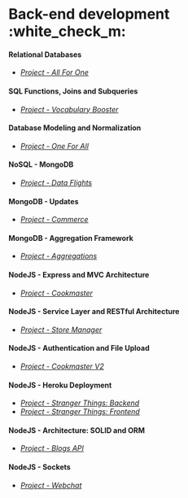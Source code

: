 # Back-end development :white_check_m:
#### Relational Databases
- *[Project - All For One](https://github.com/deboracosilveira/trybe-projects/tree/master/Back-end%20development/project-21-mysql-all-for-one)*
#### SQL Functions, Joins and Subqueries
- *[Project - Vocabulary Booster](https://github.com/deboracosilveira/trybe-projects/tree/master/Back-end%20development/project-22-mysql-vocabulary-booster)*
#### Database Modeling and Normalization
- *[Project - One For All](https://github.com/deboracosilveira/trybe-projects/tree/master/Back-end%20development/project-23-mysql-one-for-all)*
#### NoSQL - MongoDB
- *[Project - Data Flights](https://github.com/deboracosilveira/trybe-projects/tree/master/Back-end%20development/project-24-mongodb-dataflights)*
#### MongoDB - Updates
- *[Project - Commerce](https://github.com/deboracosilveira/trybe-projects/tree/master/Back-end%20development/project-25-mongodb-commerce)*
#### MongoDB - Aggregation Framework
- *[Project - Aggregations](https://github.com/deboracosilveira/trybe-projects/tree/master/Back-end%20development/project-26-mongodb-aggregations)*
#### NodeJS - Express and MVC Architecture
- *[Project - Cookmaster](https://github.com/deboracosilveira/trybe-projects/tree/master/Back-end%20development/project-27-cookmaster)*
#### NodeJS - Service Layer and RESTful Architecture
- *[Project - Store Manager](https://github.com/deboracosilveira/trybe-projects/tree/master/Back-end%20development/project-28-store-manager)*
#### NodeJS - Authentication and File Upload
- *[Project - Cookmaster V2](https://github.com/deboracosilveira/trybe-projects/tree/master/Back-end%20development/project-29-cookmaster-v2)*
#### NodeJS - Heroku Deployment
- *[Project - Stranger Things: Backend](https://github.com/deboracosilveira/trybe-projects/tree/master/Back-end%20development/project-30-stranger-things-backend)*
- *[Project - Stranger Things: Frontend](https://github.com/deboracosilveira/trybe-projects/tree/master/Back-end%20development/project-30-stranger-things-frontend)*
#### NodeJS - Architecture: SOLID and ORM
- *[Project - Blogs API](https://github.com/deboracosilveira/trybe-projects/tree/master/Back-end%20development/project-31-blogs-api)*
#### NodeJS - Sockets
- *[Project - Webchat](https://github.com/deboracosilveira/trybe-projects/tree/master/Back-end%20development/project-32-webchat)*
